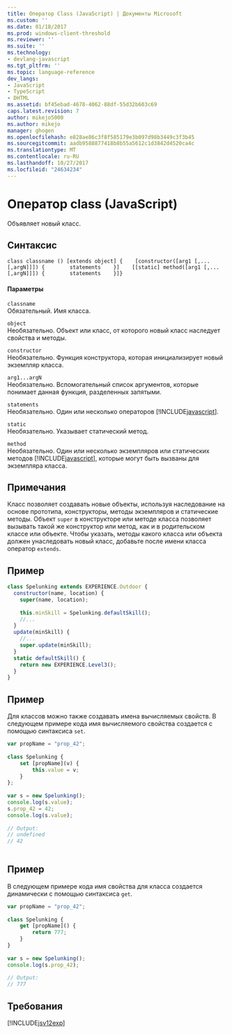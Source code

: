 ```yaml
---
title: Оператор Class (JavaScript) | Документы Microsoft
ms.custom: ''
ms.date: 01/18/2017
ms.prod: windows-client-threshold
ms.reviewer: ''
ms.suite: ''
ms.technology:
- devlang-javascript
ms.tgt_pltfrm: ''
ms.topic: language-reference
dev_langs:
- JavaScript
- TypeScript
- DHTML
ms.assetid: bf45ebad-4678-4062-88df-55d32b603c69
caps.latest.revision: 7
author: mikejo5000
ms.author: mikejo
manager: ghogen
ms.openlocfilehash: e828ae86c3f8f585179e3b097d98b3449c3f3b45
ms.sourcegitcommit: aadb9588877418b8b55a5612c1d3842d4520ca4c
ms.translationtype: MT
ms.contentlocale: ru-RU
ms.lasthandoff: 10/27/2017
ms.locfileid: "24634234"
---
```

# <a name="class-statement-javascript"></a>Оператор class (JavaScript)
Объявляет новый класс.  
  
## <a name="syntax"></a>Синтаксис  
  
```  
class classname () [extends object] {    [constructor([arg1 [,... [,argN]]]) {        statements    }]    [[static] method([arg1 [,... [,argN]]]) {        statements    }]}  
```  
  
#### <a name="parameters"></a>Параметры  
 `classname`  
 Обязательный. Имя класса.  
  
 `object`  
 Необязательно. Объект или класс, от которого новый класс наследует свойства и методы.  
  
 `constructor`  
 Необязательно. Функция конструктора, которая инициализирует новый экземпляр класса.  
  
 `arg1...argN`  
 Необязательно. Вспомогательный список аргументов, которые понимает данная функция, разделенных запятыми.  
  
 `statements`  
 Необязательно. Один или несколько операторов [!INCLUDE[javascript](../../javascript/includes/javascript-md.md)].  
  
 `static`  
 Необязательно. Указывает статический метод.  
  
 `method`  
 Необязательно. Один или несколько экземпляров или статических методов [!INCLUDE[javascript](../../javascript/includes/javascript-md.md)], которые могут быть вызваны для экземпляра класса.  
  
## <a name="remarks"></a>Примечания  
 Класс позволяет создавать новые объекты, используя наследование на основе прототипа, конструкторы, методы экземпляров и статические методы. Объект `super` в конструкторе или методе класса позволяет вызывать такой же конструктор или метод, как и в родительском классе или объекте. Чтобы указать, методы какого класса или объекта должен унаследовать новый класс, добавьте после имени класса оператор `extends`.  
  
## <a name="example"></a>Пример  
  
```JavaScript  
class Spelunking extends EXPERIENCE.Outdoor {  
  constructor(name, location) {  
    super(name, location);  
  
    this.minSkill = Spelunking.defaultSkill();  
    //...  
  }  
  update(minSkill) {  
    //...  
    super.update(minSkill);  
  }  
  static defaultSkill() {  
    return new EXPERIENCE.Level3();  
  }  
}  
```  
  
## <a name="example"></a>Пример  
 Для классов можно также создавать имена вычисляемых свойств. В следующем примере кода имя вычисляемого свойства создается с помощью синтаксиса `set`.  
  
```JavaScript  
var propName = "prop_42";  
  
class Spelunking {  
    set [propName](v) {  
        this.value = v;  
    }  
};  
  
var s = new Spelunking();  
console.log(s.value);  
s.prop_42 = 42;  
console.log(s.value);  
  
// Output:  
// undefined  
// 42  
  
```  
  
## <a name="example"></a>Пример  
 В следующем примере кода имя свойства для класса создается динамически с помощью синтаксиса `get`.  
  
```JavaScript  
var propName = "prop_42";  
  
class Spelunking {  
    get [propName]() {  
        return 777;  
    }  
}  
  
var s = new Spelunking();  
console.log(s.prop_42);  
  
// Output:  
// 777  
```  
  
## <a name="requirements"></a>Требования  
 [!INCLUDE[jsv12exp](../../javascript/reference/includes/jsv12exp-md.md)]